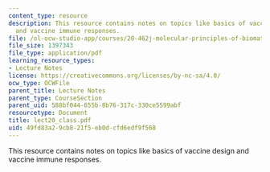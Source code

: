 ```yaml
---
content_type: resource
description: This resource contains notes on topics like basics of vaccine design
  and vaccine immune responses.
file: /ol-ocw-studio-app/courses/20-462j-molecular-principles-of-biomaterials-spring-2006/49fd83a29cb821f5eb0dcfd6edf9f568_lect20_class.pdf
file_size: 1397343
file_type: application/pdf
learning_resource_types:
- Lecture Notes
license: https://creativecommons.org/licenses/by-nc-sa/4.0/
ocw_type: OCWFile
parent_title: Lecture Notes
parent_type: CourseSection
parent_uid: 588bf044-655b-8b76-317c-330ce5599abf
resourcetype: Document
title: lect20_class.pdf
uid: 49fd83a2-9cb8-21f5-eb0d-cfd6edf9f568
---
```

This resource contains notes on topics like basics of vaccine design and vaccine immune responses.